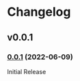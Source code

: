 # Changelog

## v0.0.1

### [0.0.1](https://github.com/openfga/js-sdk/releases/tag/v0.0.1) (2022-06-09)

Initial Release
